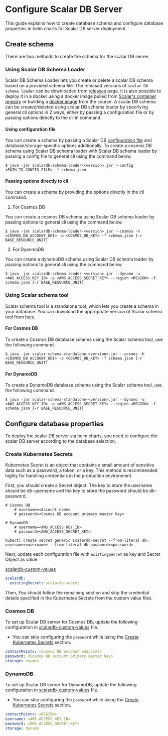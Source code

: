 # Configure Scalar DB Server

This guide explains how to create database schema and configure database properties in helm charts for Scalar DB server deployment.

## Create schema
There are two methods to create the schema for the scalar DB server.

### Using Scalar DB Schema Loader

Scalar DB Schema Loader lets you create or delete a scalar DB schema based on a provided schema file.
The released versions of `scalar DB schema loader` can be downloaded from [releases](https://github.com/scalar-labs/scalardb/releases) page.
It is also possible to deploy it in a docker using a docker image pulled from [Scalar's container registry](https://github.com/orgs/scalar-labs/packages/container/package/scalardb-schema-loader) or building a [docker image](https://github.com/scalar-labs/scalardb/tree/master/schema-loader#docker) from the source.
A scalar DB schema can be created/deleted using scalar DB schema loader by specifying general cli options in 2 ways, either by passing a configuration file or by passing options directly to the cli in command.

#### Using configuration file
You can create a schema by passing a Scalar DB [configuration file](https://github.com/scalar-labs/scalardb/blob/master/conf/database.properties) and database/storage-specific options additionally.
To create a cosmos DB schema using Scalar DB schema loader with Scalar DB schema loader by passing a config file to general cli using the command below.

```console
$ java -jar scalardb-schema-loader-<version>.jar --config <PATH_TO_CONFIG_FILE> -f schema.json
```


#### Passing options directly to cli

You can create a schema by providing the options directly in the cli command.

1. For Cosmos DB

You can create a cosmos DB schema using Scalar DB schema loader by passing options to general cli using the command below.

```console
$ java -jar scalardb-schema-loader-<version>.jar --cosmos -h <COSMOS_DB_ACCOUNT_URI> -p <COSMOS_DB_KEY> -f schema.json [-r BASE_RESOURCE_UNIT]
```

2. For DyanmoDB

You can create a dynamoDB schema using Scalar DB schema loader by passing options to general cli using the command below.

```console
$ java -jar scalardb-schema-loader-<version>.jar --dynamo -u <AWS_ACCESS_KEY_ID> -p <AWS_ACCESS_SECRET_KEY> --region <REGION> -f schema.json [-r BASE_RESOURCE_UNIT]
```

### Using Scalar schema tool
Scalar schema tool is a standalone tool, which lets you create a schema in your database.
You can download the appropriate version of Scalar schema tool from [here](https://github.com/scalar-labs/scalardb/releases).

#### For Cosmos DB
To create a Cosmos DB database schema using the Scalar schema tool, use the following command.
```console
$ java -jar scalar-schema-standalone-<version>.jar --cosmos -h <COSMOS_DB_ACCOUNT_URI> -p <COSMOS_DB_KEY> -f schema.json [-r BASE_RESOURCE_UNIT]
```

#### For DynamoDB

To create a DynamoDB database schema using the Scalar schema tool, use the following command.
```console
$ java -jar scalar-schema-standalone-<version>.jar --dynamo -u <AWS_ACCESS_KEY_ID> -p <AWS_ACCESS_SECRET_KEY> --region <REGION> -f schema.json [-r BASE_RESOURCE_UNIT]
```

## Configure database properties

To deploy the scalar DB server via helm charts, you need to configure the scalar DB server according to the database selection.

### Create Kubernetes Secrets

Kubernetes Secret is an object that contains a small amount of sensitive data such as a password, a token, or a key.
This method is recommended highly for handling credentials in the production environment.

First, you should create a Secret object. The key to store the username should be db-username and the key to store the password should be db-password.

```
# Cosmos DB
    # username=<Account name>
    # password=<Cosmos DB account primary master key>

# DynamoDB
    # username=<AWS_ACCESS_KEY_ID>
    # password=<AWS_ACCESS_SECRET_KEY>

kubectl create secret generic scalardb-secret --from-literal db-username=<username> --from-literal db-password=<password>
```

Next, update each configuration file with `existingSecret` as key and Secret Object as value.

[scalardb-custom-values](../conf/scalardb-custom-values.yaml)

```yaml
scalardb:
  existingSecret: scalardb-secret
```

Then, You should follow the remaining section and skip the credential details specified in the Kubernetes Secrets from the custom value files.

### Cosmos DB

To set up Scalar DB server for Cosmos DB, update the following configuration in [scalardb-custom-values](../conf/scalardb-custom-values.yaml) file.

* You can skip configuring the `password` while using the [Create Kubernetes Secrets](#create-kubernetes-secrets) section.

```yaml
contactPoints: <Cosmos DB account endpoint>
password: <Cosmos DB account primary master key>
storage: cosmos
```
### DynamoDB

To set up Scalar DB server for DynamoDB, update the following configuration in [scalardb-custom-values](../conf/scalardb-custom-values.yaml) file.

* You can skip configuring the `password` while using the [Create Kubernetes Secrets](#create-kubernetes-secrets) section.

```yaml
contactPoints: <REGION>
username: <AWS_ACCESS_KEY_ID>
password: <AWS_ACCESS_SECRET_KEY>
storage: dynamo
```
